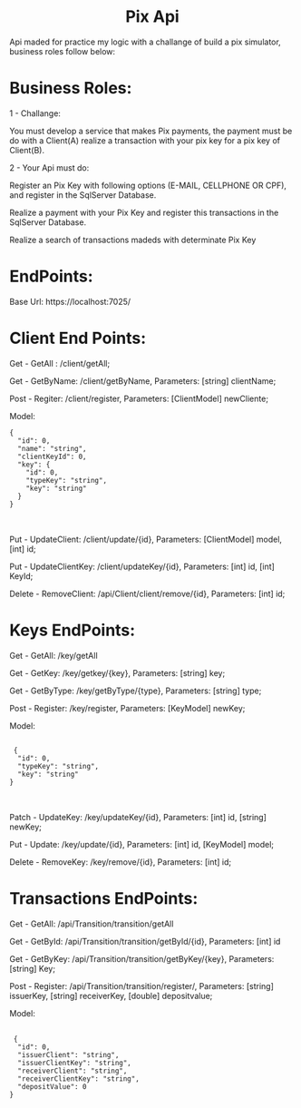 <h1 align="center"> Pix Api </h1>

Api maded for practice my logic with a challange of build a pix simulator, business roles follow below:

# Business Roles:
1 - Challange:

You must develop a service that makes Pix payments, the payment must be do with a Client(A) realize a transaction with your pix key for a pix key of Client(B).

2 - Your Api must do:

Register an Pix Key with following options (E-MAIL, CELLPHONE OR CPF), and register in the SqlServer Database.

Realize a payment with your Pix Key and register this transactions in the SqlServer Database.

Realize a search of transactions madeds with determinate Pix Key

# EndPoints:

Base Url: https://localhost:7025/

# Client End Points:

Get - GetAll : /client/getAll;

Get - GetByName: /client/getByName, 
 Parameters: [string] clientName;

Post - Regiter: /client/register,
 Parameters: [ClientModel] newCliente;

 Model:

<pre>
<code >{
  "id": 0,
  "name": "string",
  "clientKeyId": 0,
  "key": {
    "id": 0,
    "typeKey": "string",
    "key": "string"
  }
}
</code>
  </pre>

Put - UpdateClient: /client/update/{id},
 Parameters: [ClientModel] model, [int] id;

Put - UpdateClientKey: /client/updateKey/{id},
 Parameters: [int] id, [int] KeyId;

Delete - RemoveClient: /api/Client/client/remove/{id},
 Parameters: [int] id;



# Keys EndPoints:

Get - GetAll: /key/getAll

Get - GetKey: /key/getkey/{key},
 Parameters: [string] key;

Get - GetByType: /key/getByType/{type},
 Parameters: [string] type;

Post - Register: /key/register,
 Parameters: [KeyModel] newKey;

 Model:

 <pre>
<code >
 {
  "id": 0,
  "typeKey": "string",
  "key": "string"
}
</code>
  </pre>

Patch - UpdateKey: /key/updateKey/{id},
 Parameters: [int] id, [string] newKey;

Put - Update: /key/update/{id},
 Parameters: [int] id, [KeyModel] model;

Delete - RemoveKey: /key/remove/{id}, 
 Parameters: [int] id;


# Transactions EndPoints:

Get - GetAll: /api/Transition/transition/getAll

Get - GetById: /api/Transition/transition/getById/{id},
 Parameters: [int] id

Get - GetByKey: /api/Transition/transition/getByKey/{key},
 Parameters: [string] Key;

 Post - Register: /api/Transition/transition/register/,
  Parameters: [string] issuerKey, [string] receiverKey, [double] depositvalue;

 Model:

<pre>
 <code>
 {
  "id": 0,
  "issuerClient": "string",
  "issuerClientKey": "string",
  "receiverClient": "string",
  "receiverClientKey": "string",
  "depositValue": 0
}
 </code>
 </pre>






 



 

 


